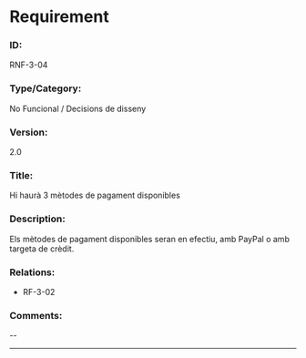 # Requirement

### ID:
RNF-3-04

### Type/Category:
No Funcional / Decisions de disseny

### Version:
2.0

### Title:
Hi haurà 3 mètodes de pagament disponibles

### Description:
Els mètodes de pagament disponibles seran en efectiu, amb PayPal o amb targeta de crèdit.

### Relations:
* RF-3-02

### Comments:
--

---